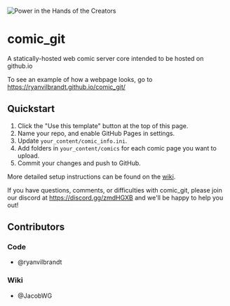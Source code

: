 ![Power in the Hands of the Creators](https://github.com/ryanvilbrandt/comic_git/raw/docs/docs/img/comic_git_small.png)

# comic_git

A statically-hosted web comic server core intended to be hosted on github.io

To see an example of how a webpage looks, go to https://ryanvilbrandt.github.io/comic_git/

## Quickstart

1. Click the "Use this template" button at the top of this page.
2. Name your repo, and enable GitHub Pages in settings.
3. Update `your_content/comic_info.ini`.
4. Add folders in `your_content/comics` for each comic page you want to upload.
5. Commit your changes and push to GitHub.

More detailed setup instructions can be found on the [wiki](https://github.com/ryanvilbrandt/comic_git/wiki).

If you have questions, comments, or difficulties with comic_git, please join our discord at <https://discord.gg/zmdHGXB> and we'll be happy to help you out!

## Contributors

### Code

* @ryanvilbrandt

### Wiki

* @JacobWG
